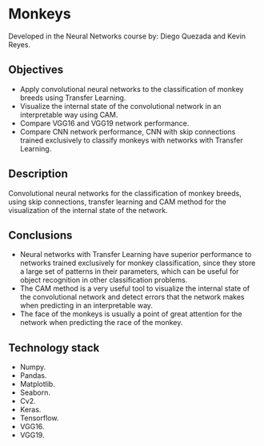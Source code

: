 # Monkeys
Developed in the Neural Networks course by: Diego Quezada and Kevin Reyes.
## Objectives
- Apply convolutional neural networks to the classification of monkey breeds using Transfer Learning.
- Visualize the internal state of the convolutional network in an interpretable way using CAM.
- Compare VGG16 and VGG19 network performance.
- Compare CNN network performance, CNN with skip connections trained exclusively to classify monkeys with networks with Transfer Learning.

## Description
Convolutional neural networks for the classification of monkey breeds, using skip connections, transfer learning and CAM method for the visualization of the internal state of the network.

## Conclusions
- Neural networks with Transfer Learning have superior performance to networks trained exclusively for monkey classification, since they store a large set of patterns in their parameters, which can be useful for object recognition in other classification problems.
- The CAM method is a very useful tool to visualize the internal state of the convolutional network and detect errors that the network makes when predicting in an interpretable way.
- The face of the monkeys is usually a point of great attention for the network when predicting the race of the monkey.

## Technology stack
- Numpy.
- Pandas.
- Matplotlib.
- Seaborn.
- Cv2.
- Keras.
- Tensorflow.
- VGG16.
- VGG19.